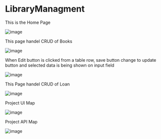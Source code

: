 # LibraryManagment
This is the Home Page

![image](https://github.com/utsabbasyal12/LibraryManagment/assets/45966409/af0f5523-9429-44a7-9344-741c37f42a1c)

This page handel CRUD of Books

![image](https://github.com/utsabbasyal12/LibraryManagment/assets/45966409/60135d74-afd8-4f48-9427-c8ae96302de6)

When Edit button is clicked from a table row, save button change to update button and selected data is being shown on input field

![image](https://github.com/utsabbasyal12/LibraryManagment/assets/45966409/29ab3235-f440-4bed-b567-0787c29c2bdb)

This Page handel CRUD of Loan

![image](https://github.com/utsabbasyal12/LibraryManagment/assets/45966409/697ee9df-ed8e-4ecd-9f94-71de3d19d33a)

Project UI Map

![image](https://github.com/utsabbasyal12/LibraryManagment/assets/45966409/e0757a4b-34d1-4b1d-9408-7c18f5e6239d)

Project API Map

![image](https://github.com/utsabbasyal12/LibraryManagment/assets/45966409/42038250-3eb8-42b5-9a75-6717065d7c2b)
